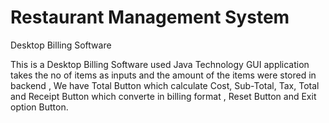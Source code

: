 # Restaurant Management System
Desktop Billing Software

This is a Desktop Billing Software used Java Technology GUI application takes the no of items as inputs
and the amount of the items were stored in backend , We have Total Button which calculate Cost, Sub-Total, Tax, Total and Receipt Button which converte
in billing format , Reset Button and Exit option Button.
